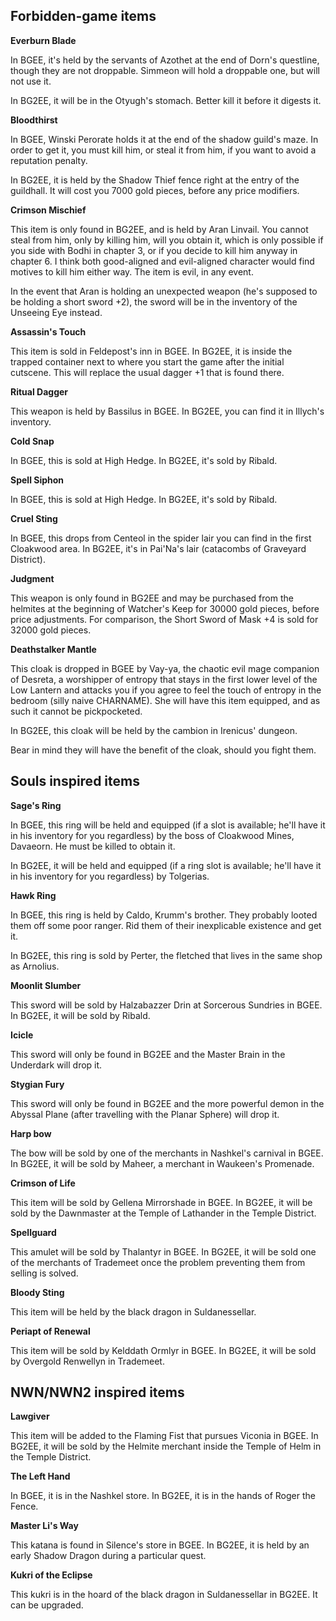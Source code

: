 ## Forbidden-game items

**Everburn Blade**

In BGEE, it's held by the servants of Azothet at the end of Dorn's questline, though they are not droppable. Simmeon will hold a droppable one, but will not use it.

In BG2EE, it will be in the Otyugh's stomach. Better kill it before it digests it.

**Bloodthirst**

In BGEE, Winski Perorate holds it at the end of the shadow guild's maze. In order to get it, you must kill him, or steal it from him, if you want to avoid a reputation penalty.

In BG2EE, it is held by the Shadow Thief fence right at the entry of the guildhall. It will cost you 7000 gold pieces, before any price modifiers.

**Crimson Mischief**

This item is only found in BG2EE, and is held by Aran Linvail. You cannot steal from him, only by killing him, will you obtain it, which is only possible if you side with Bodhi in chapter 3, or if you decide to kill him anyway in chapter 6. I think both good-aligned and evil-aligned character would find motives to kill him either way. The item is evil, in any event.

In the event that Aran is holding an unexpected weapon (he's supposed to be holding a short sword +2), the sword will be in the inventory of the Unseeing Eye instead.

**Assassin's Touch**

This item is sold in Feldepost's inn in BGEE. In BG2EE, it is inside the trapped container next to where you start the game after the initial cutscene. This will replace the usual dagger +1 that is found there.

**Ritual Dagger**

This weapon is held by Bassilus in BGEE. In BG2EE, you can find it in Illych's inventory.

**Cold Snap**

In BGEE, this is sold at High Hedge. In BG2EE, it's sold by Ribald.

**Spell Siphon**

In BGEE, this is sold at High Hedge. In BG2EE, it's sold by Ribald.

**Cruel Sting**

In BGEE, this drops from Centeol in the spider lair you can find in the first Cloakwood area. In BG2EE, it's in Pai'Na's lair (catacombs of Graveyard District).

**Judgment**

This weapon is only found in BG2EE and may be purchased from the helmites at the beginning of Watcher's Keep for 30000 gold pieces, before price adjustments. For comparison, the Short Sword of Mask +4 is sold for 32000 gold pieces.

**Deathstalker Mantle**

This cloak is dropped in BGEE by Vay-ya, the chaotic evil mage companion of Desreta, a worshipper of entropy that stays in the first lower level of the Low Lantern and attacks you if you agree to feel the touch of entropy in the bedroom (silly naive CHARNAME). She will have this item equipped, and as such it cannot be pickpocketed.

In BG2EE, this cloak will be held by the cambion in Irenicus' dungeon.

Bear in mind they will have the benefit of the cloak, should you fight them.

## Souls inspired items

**Sage's Ring**

In BGEE, this ring will be held and equipped (if a slot is available; he'll have it in his inventory for you regardless) by the boss of Cloakwood Mines, Davaeorn. He must be killed to obtain it.

In BG2EE, it will be held and equipped (if a ring slot is available; he'll have it in his inventory for you regardless) by Tolgerias.

**Hawk Ring**

In BGEE, this ring is held by Caldo, Krumm's brother. They probably looted them off some poor ranger. Rid them of their inexplicable existence and get it.

In BG2EE, this ring is sold by Perter, the fletched that lives in the same shop as Arnolius.

**Moonlit Slumber**

This sword will be sold by Halzabazzer Drin at Sorcerous Sundries in BGEE. In BG2EE, it will be sold by Ribald.

**Icicle**

This sword will only be found in BG2EE and the Master Brain in the Underdark will drop it.

**Stygian Fury**

This sword will only be found in BG2EE and the more powerful demon in the Abyssal Plane (after travelling with the Planar Sphere) will drop it.

**Harp bow**

The bow will be sold by one of the merchants in Nashkel's carnival in BGEE. In BG2EE, it will be sold by Maheer, a merchant in Waukeen's Promenade.

**Crimson of Life**

This item will be sold by Gellena Mirrorshade in BGEE. In BG2EE, it will be sold by the Dawnmaster at the Temple of Lathander in the Temple District.

**Spellguard**

This amulet will be sold by Thalantyr in BGEE. In BG2EE, it will be sold one of the merchants of Trademeet once the problem preventing them from selling is solved.

**Bloody Sting**

This item will be held by the black dragon in Suldanessellar.

**Periapt of Renewal**

This item will be sold by Kelddath Ormlyr in BGEE. In BG2EE, it will be sold by Overgold Renwellyn in Trademeet.

## NWN/NWN2 inspired items

**Lawgiver**

This item will be added to the Flaming Fist that pursues Viconia in BGEE. In BG2EE, it will be sold by the Helmite merchant inside the Temple of Helm in the Temple District.

**The Left Hand**

In BGEE, it is in the Nashkel store. In BG2EE, it is in the hands of Roger the Fence.

**Master Li's Way**

This katana is found in Silence's store in BGEE. In BG2EE, it is held by an early Shadow Dragon during a particular quest.

**Kukri of the Eclipse**

This kukri is in the hoard of the black dragon in Suldanessellar in BG2EE. It can be upgraded.
